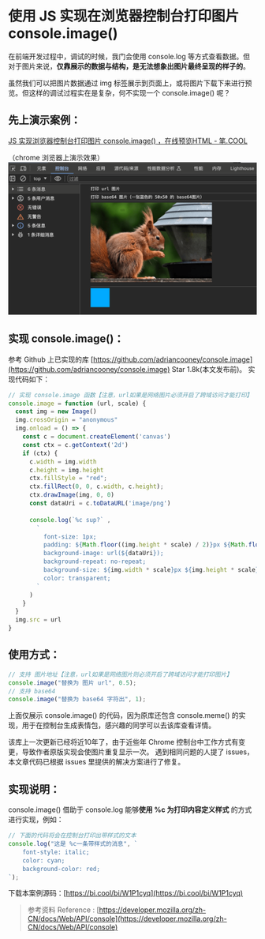 
# 使用 JS 实现在浏览器控制台打印图片 console.image()

在前端开发过程中，调试的时候，我门会使用 console.log 等方式查看数据。但对于图片来说，**仅靠展示的数据与结构，是无法想象出图片最终呈现的样子的**。

虽然我们可以把图片数据通过 img 标签展示到页面上，或将图片下载下来进行预览。但这样的调试过程实在是复杂，何不实现一个 console.image() 呢？
## 先上演示案例：
[JS 实现浏览器控制台打印图片 console.image()
，在线预览HTML - 笔.COOL](https://bi.cool/bi/W1P1cyq)

（chrome 浏览器上演示效果）
![（chrome 浏览器上演示效果）](/console-image/1.png)


## 实现 console.image()：

参考 Github 上已实现的库 [https://github.com/adriancooney/console.image](https://github.com/adriancooney/console.image) Star 1.8k(本文发布前)。 实现代码如下：

```javascript
// 实现 console.image 函数【注意，url如果是网络图片必须开启了跨域访问才能打印】
console.image = function (url, scale) {
  const img = new Image()
  img.crossOrigin = "anonymous"
  img.onload = () => {
    const c = document.createElement('canvas')
    const ctx = c.getContext('2d')
    if (ctx) {
      c.width = img.width
      c.height = img.height
      ctx.fillStyle = "red";
      ctx.fillRect(0, 0, c.width, c.height);
      ctx.drawImage(img, 0, 0)
      const dataUri = c.toDataURL('image/png')

      console.log(`%c sup?` ,
        `
          font-size: 1px;
          padding: ${Math.floor((img.height * scale) / 2)}px ${Math.floor((img.width * scale) / 2)}px;
          background-image: url(${dataUri});
          background-repeat: no-repeat;
          background-size: ${img.width * scale}px ${img.height * scale}px;
          color: transparent;
        `
      )
    }
  }
  img.src = url
}

```

## 使用方式：

```javascript
// 支持 图片地址【注意，url如果是网络图片则必须开启了跨域访问才能打印图片】
console.image("替换为 图片 url", 0.5);
// 支持 base64
console.image("替换为 base64 字符出", 1);
```

上面仅展示 console.image() 的代码，因为原库还包含 console.meme() 的实现，用于在控制台生成表情包，感兴趣的同学可以去该库查看详情。

该库上一次更新已经将近10年了，由于近些年 Chrome 控制台中工作方式有变更，导致作者原版实现会使图片重复显示一次。 遇到相同问题的人提了 issues，本文章代码已根据 issues 里提供的解决方案进行了修复。

## 实现说明：

console.image() 借助于 console.log 能够**使用 %c 为打印内容定义样式** 的方式进行实现，例如：

```javascript
// 下面的代码将会在控制台打印出带样式的文本
console.log("这是 %c一条带样式的消息", `
    font-style: italic;
    color: cyan;
    background-color: red;
`);
```

下载本案例源码：[https://bi.cool/bi/W1P1cyq](https://bi.cool/bi/W1P1cyq)

> 参考资料 Reference :
> [https://developer.mozilla.org/zh-CN/docs/Web/API/console](https://developer.mozilla.org/zh-CN/docs/Web/API/console)
